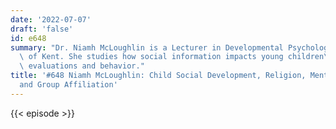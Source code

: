 ```yaml
---
date: '2022-07-07'
draft: 'false'
id: e648
summary: "Dr. Niamh McLoughlin is a Lecturer in Developmental Psychology at University\
  \ of Kent. She studies how social information impacts young children\u2019s cognition,\
  \ evaluations and behavior."
title: '#648 Niamh McLoughlin: Child Social Development, Religion, Mental State Talk,
  and Group Affiliation'
---
```

{{< episode >}}
